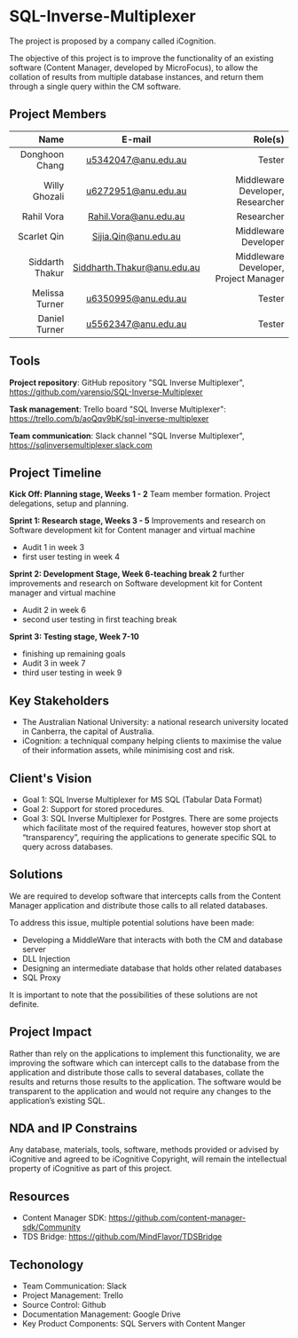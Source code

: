 # SQL-Inverse-Multiplexer
The project is proposed by a company called iCognition.

The objective of this project is to improve the functionality of an existing software (Content Manager, developed by MicroFocus), to allow the collation of results from multiple database instances, and return them through a single query within the CM software.

## Project Members
| Name            | E-mail                      | Role(s)                               |
| ---------------:|:---------------------------:| -------------------------------------:|
| Donghoon Chang  | u5342047@anu.edu.au         | Tester                                |
| Willy Ghozali   | u6272951@anu.edu.au         | Middleware Developer, Researcher      |
| Rahil Vora      | Rahil.Vora@anu.edu.au       | Researcher                            |
| Scarlet Qin     | Sijia.Qin@anu.edu.au        | Middleware Developer                  |
| Siddarth Thakur | Siddharth.Thakur@anu.edu.au | Middleware Developer, Project Manager |
| Melissa Turner  | u6350995@anu.edu.au         | Tester                                |
| Daniel Turner   | u5562347@anu.edu.au         | Tester                                |

## Tools 
**Project repository**: GitHub repository "SQL Inverse Multiplexer", https://github.com/varensio/SQL-Inverse-Multiplexer

**Task management**: Trello board "SQL Inverse Multiplexer": https://trello.com/b/aoQqv9bK/sql-inverse-multiplexer 

**Team communication**: Slack channel "SQL Inverse Multiplexer",  https://sqlinversemultiplexer.slack.com   

## Project Timeline

**Kick Off: Planning stage, Weeks 1 - 2**
Team member formation. Project delegations, setup and planning.

**Sprint 1: Research stage, Weeks 3 - 5** 
Improvements and research on Software development kit for Content manager and virtual machine
*   Audit 1 in week 3
*   first user testing in week 4

**Sprint 2: Development Stage, Week 6-teaching break 2**
further improvements and research on Software development kit for Content manager and virtual machine
*   Audit 2 in week 6
*   second user testing in first teaching break

**Sprint 3: Testing stage, Week 7-10**
*   finishing up remaining goals
*   Audit 3 in week 7
*   third user testing in week 9

## Key Stakeholders
*   The Australian National University: a national research university located in Canberra, the capital of Australia.
*   iCognition: a techniqual company helping clients to maximise the value of their information assets, while minimising cost and risk.

## Client's Vision
*   Goal 1: SQL Inverse Multiplexer for MS SQL (Tabular Data Format)
*   Goal 2: Support for stored procedures.
*   Goal 3: SQL Inverse Multiplexer for Postgres. There are some projects which facilitate most of the required features, however stop short at “transparency”, requiring the applications to generate specific SQL to query across databases.

## Solutions
We are required to develop software that intercepts calls from the Content Manager application and distribute those calls to all related databases.

To address this issue, multiple potential solutions have been made:
*   Developing a MiddleWare that interacts with both the CM and database server
*   DLL Injection
*   Designing an intermediate database that holds other related databases
*   SQL Proxy

It is important to note that the possibilities of these solutions are not definite.

## Project Impact
Rather than rely on the applications to implement this functionality, we are improving the software which can intercept calls to the database from the application and distribute those calls to several databases, collate the results and returns those results to the application. The software would be transparent to the application and would not require any changes to the application’s existing SQL.

## NDA and IP Constrains
Any database, materials, tools, software, methods provided or advised by iCognitive and agreed to be iCognitive Copyright, will remain the intellectual property of iCognitive as part of this project.

## Resources
*   Content Manager SDK: <https://github.com/content-manager-sdk/Community>
*   TDS Bridge: <https://github.com/MindFlavor/TDSBridge>

## Techonology
* Team Communication: Slack
* Project Management: Trello
* Source Control: Github
* Documentation Management: Google Drive
* Key Product Components: SQL Servers with Content Manger
